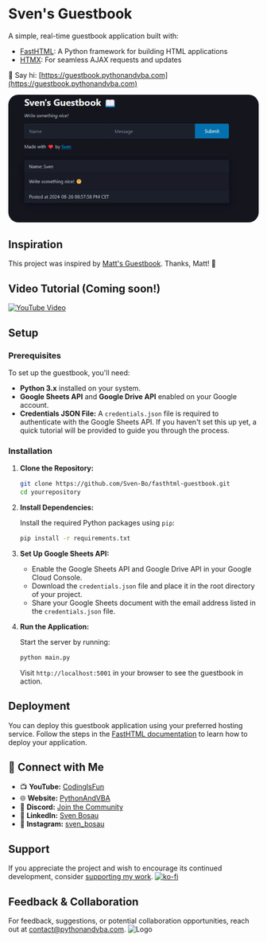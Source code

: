# Sven's Guestbook

A simple, real-time guestbook application built with:

- [FastHTML](https://fastht.ml): A Python framework for building HTML applications
- [HTMX](https://htmx.org): For seamless AJAX requests and updates

👋 Say hi: [https://guestbook.pythonandvba.com](https://guestbook.pythonandvba.com)

![Website Demo](assets/demo.png)

## Inspiration

This project was inspired by [Matt's Guestbook](https://github.com/mattppal/fasthtml-guestbook/tree/main). Thanks, Matt! 🙏

## Video Tutorial (Coming soon!)
[![YouTube Video](https://img.youtube.com/vi/XXX/0.jpg)](https://youtu.be/XXX)

## Setup

### Prerequisites

To set up the guestbook, you'll need:

- **Python 3.x** installed on your system.
- **Google Sheets API** and **Google Drive API** enabled on your Google account.
- **Credentials JSON File:** A `credentials.json` file is required to authenticate with the Google Sheets API. If you haven't set this up yet, a quick tutorial will be provided to guide you through the process.

### Installation

1. **Clone the Repository:**

   ```bash
   git clone https://github.com/Sven-Bo/fasthtml-guestbook.git
   cd yourrepository
   ```
2. **Install Dependencies:**

   Install the required Python packages using `pip`:

   ```bash
   pip install -r requirements.txt
   ```

3. **Set Up Google Sheets API:**

   - Enable the Google Sheets API and Google Drive API in your Google Cloud Console.
   - Download the `credentials.json` file and place it in the root directory of your project.
   - Share your Google Sheets document with the email address listed in the `credentials.json` file.

4. **Run the Application:**

   Start the server by running:

   ```bash
   python main.py
   ```

   Visit `http://localhost:5001` in your browser to see the guestbook in action.

## Deployment

You can deploy this guestbook application using your preferred hosting service. Follow the steps in the [FastHTML documentation](https://docs.fastht.ml/tutorials/by_example.html#deploying-your-app) to learn how to deploy your application.



## 🤝 Connect with Me
- 📺 **YouTube:** [CodingIsFun](https://youtube.com/c/CodingIsFun)
- 🌐 **Website:** [PythonAndVBA](https://pythonandvba.com)
- 💬 **Discord:** [Join the Community](https://pythonandvba.com/discord)
- 💼 **LinkedIn:** [Sven Bosau](https://www.linkedin.com/in/sven-bosau/)
- 📸 **Instagram:** [sven_bosau](https://www.instagram.com/sven_bosau/)

## Support 
If you appreciate the project and wish to encourage its continued development, consider [supporting my work](https://pythonandvba.com/coffee-donation).
[![ko-fi](https://ko-fi.com/img/githubbutton_sm.svg)](https://pythonandvba.com/coffee-donation)

## Feedback & Collaboration
For feedback, suggestions, or potential collaboration opportunities, reach out at contact@pythonandvba.com.
![Logo](https://www.pythonandvba.com/banner-img)
